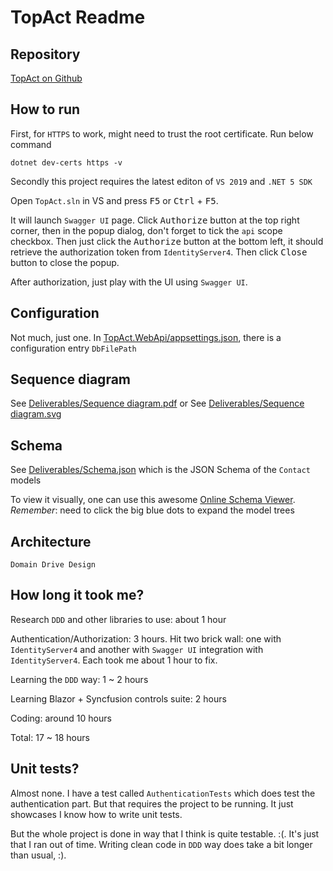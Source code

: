 # TopAct Readme

## Repository
[TopAct on Github](https://github.com/imgen/TopAct)

## How to run
First, for `HTTPS` to work, might need to trust the root certificate. Run below command

	dotnet dev-certs https -v

Secondly this project requires the latest editon of `VS 2019` and `.NET 5 SDK`

Open `TopAct.sln` in VS and press <kbd>F5</kbd> or <kbd>Ctrl</kbd> + <kbd>F5</kbd>. 

It will launch `Swagger UI` page. Click <kbd>Authorize</kbd> button at the top right corner, then in the popup dialog, don't forget to tick the `api` scope checkbox. Then just click the  <kbd>Authorize</kbd> button at the bottom left, it should retrieve the authorization token from `IdentityServer4`. Then click <kbd>Close</kbd> button to close the popup. 

After authorization, just play with the UI using `Swagger UI`. 

## Configuration
Not much, just one. In [TopAct.WebApi/appsettings.json](https://github.com/imgen/TopAct/blob/master/TopAct.WebApi/appsettings.json), there is a configuration entry `DbFilePath`

## Sequence diagram
See [Deliverables/Sequence diagram.pdf](https://github.com/imgen/TopAct/blob/master/Deliverables/Sequence%20diagram.pdf) or See [Deliverables/Sequence diagram.svg](https://github.com/imgen/TopAct/blob/master/Deliverables/Sequence%20diagram.svg)

## Schema
See [Deliverables/Schema.json](https://github.com/imgen/TopAct/blob/master/Deliverables/schema.json) which is the JSON Schema of the `Contact` models

To view it visually, one can use this awesome [Online Schema Viewer](https://navneethg.github.io/jsonschemaviewer/). *Remember*: need to click the big blue dots to expand the model trees

## Architecture

	Domain Drive Design
	
## How long it took me?
 Research `DDD` and other libraries to use: about 1 hour
 
 Authentication/Authorization: 3 hours. Hit two brick wall: one with `IdentityServer4` and another with `Swagger UI` integration with `IdentityServer4`. Each took me about 1 hour to fix.
 
 Learning the `DDD` way: 1 ~ 2 hours
 
 Learning Blazor + Syncfusion controls suite: 2 hours
 
 Coding: around 10 hours
 
 Total: 17 ~ 18 hours
 
 ## Unit tests?
 Almost none. I have a test called `AuthenticationTests` which does test the authentication part. But that requires the project to be running. It just showcases I know how to write unit tests. 
 
 But the whole project is done in way that I think is quite testable. :(. It's just that I ran out of time. Writing clean code in `DDD` way does take a bit longer than usual, :).

